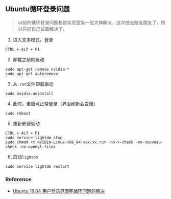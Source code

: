 
## Ubuntu循环登录问题
> 以前的循环登录问题都是实验室另一位大神解决，这次他去陪女朋友了，所以只好自己试着解决了。

1. 进入文本模式，登录
  ```
  CTRL + ALT + F1
  ```

2. 卸载之前的驱动
  ```
  sudo apt-get remove nvidia-*
  sudo apt-get autoremove
  ```
  
3. 从`.run`文件卸载驱动
  ```
  sudo nvidia-uninstall
  ```
  
4. 此时，重启可正常登录（界面刷新会变慢）
  ```
  sudo reboot
  ```

5. 重新安装驱动
  ```
  CTRL + ALT + F1
  sudo service lightdm stop
  sudo chmod +x NVIDIA-Linux-x86_64-xxx.xx.run -no-x-check -no-nouveau-check -no-opengl-files
  ```

6. 启动`lightdm`
  ```
  sudo service lightdm restart
  ```
  

### Reference
* [Ubuntu 16.04 用户登录界面死循环问题的解决](http://blog.csdn.net/ssmixi/article/details/73483795)
